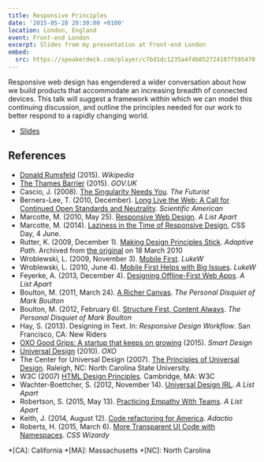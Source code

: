 ```yaml
---
title: Responsive Principles
date: '2015-05-28 20:30:00 +0100'
location: London, England
event: Front-end London
excerpt: Slides from my presentation at Front-end London
embed:
  src: https://speakerdeck.com/player/c7bd1dc1235a4f4b852724107f595470
---
```

Responsive web design has engendered a wider conversation about how we build products that accommodate an increasing breadth of connected devices. This talk will suggest a framework within which we can model this continuing discussion, and outline the principles needed for our work to better respond to a rapidly changing world.

  * [Slides](https://speakerdeck.com/paulrobertlloyd/responsive-principles-front-end-london-may-2015)

## References

  * [Donald Rumsfeld](https://en.wikipedia.org/wiki/Donald_Rumsfeld) (2015). <cite>Wikipedia</cite>
  * [The Thames Barrier](https://www.gov.uk/guidance/the-thames-barrier) (2015). <cite>GOV.UK</cite>
  * Cascio, J. (2008). [The Singularity Needs You](http://www.wfs.org/node/840). <cite>The Futurist</cite>
  * Berners-Lee, T. (2010, December). [Long Live the Web: A Call for Continued Open Standards and Neutrality](http://www.scientificamerican.com/article/long-live-the-web/). <cite>Scientific American</cite>
  * Marcotte, M. (2010, May 25). [Responsive Web Design](http://alistapart.com/article/responsive-web-design). <cite>A List Apart</cite>
  * Marcotte, M. (2014). [Laziness in the Time of Responsive Design](https://vimeo.com/channels/cssday/106869929), CSS Day, 4 June.
  * Rutter, K. (2009, December 1). [Making Design Principles Stick](http://web.archive.org/web/20100318024044/http://www.adaptivepath.com/ideas/essays/archives/001123.php). <cite>Adaptive Path</cite>. Archived from [the original](http://www.adaptivepath.com/ideas/essays/archives/001123.php) on <time datetime="2002-02-15">18 March 2010</time>
  * Wroblewski, L. (2009, November 3). [Mobile First](http://www.lukew.com/ff/entry.asp?933). <cite>LukeW</cite>
  * Wroblewski, L. (2010, June 4). [Mobile First Helps with Big Issues](http://www.lukew.com/ff/entry.asp?1117). <cite>LukeW</cite>
  * Feyerke, A. (2013, December 4). [Designing Offline-First Web Apps](http://alistapart.com/blog/post/practicing-empathy-with-teams). <cite>A List Apart</cite>
  * Boulton, M. (2011, March 24). [A Richer Canvas](http://www.markboulton.co.uk/journal/a-richer-canvas). <cite>The Personal Disquiet of Mark Boulton</cite>
  * Boulton, M. (2012, February 6). [Structure First, Content Always](http://www.markboulton.co.uk/journal/structure-first-content-always). <cite>The Personal Disquiet of Mark Boulton</cite>
  * Hay, S. (2013). Designing in Text. In: <cite>Responsive Design Workflow</cite>. San Francisco, CA: New Riders
  * [OXO Good Grips: A startup that keeps on growing](http://smartdesignworldwide.com/work/oxo-good-grips/) (2015). <cite>Smart Design</cite>
  * [Universal Design](http://www.oxo.com/UniversalDesign.aspx) (2010). <cite>OXO</cite>
  * The Center for Universal Design (2007). [The Principles of Universal Design](http://ncsu.edu/ncsu/design/cud/about_ud/udprinciplestext.htm). Raleigh, NC: North Carolina State University.
  * W3C (2007) [HTML Design Principles](http://w3.org/TR/html-design-principles/). Cambridge, MA: W3C
  * Wachter-Boettcher, S. (2012, November 14). [Universal Design IRL](http://alistapart.com/article/universal-design-irl). <cite>A List Apart</cite>
  * Robertson, S. (2015, May 13). [Practicing Empathy With Teams](http://alistapart.com/blog/post/practicing-empathy-with-teams). <cite>A List Apart</cite>
  * Keith, J. (2014, August 12). [Code refactoring for America](https://adactio.com/journal/7276). <cite>Adactio</cite>
  * Roberts, H. (2015, March 6). [More Transparent UI Code with Namespaces](http://csswizardry.com/2015/03/more-transparent-ui-code-with-namespaces/). <cite>CSS Wizardy</cite>

*[CA]: California
*[MA]: Massachusetts
*[NC]: North Carolina
